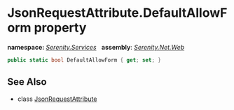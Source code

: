 # JsonRequestAttribute.DefaultAllowForm property
**namespace:** *[Serenity.Services](../../README.md#serenity.services-namespace)*   **assembly**: *[Serenity.Net.Web](../../README.md)*

```csharp
public static bool DefaultAllowForm { get; set; }
```

## See Also

* class [JsonRequestAttribute](../JsonRequestAttribute.md)